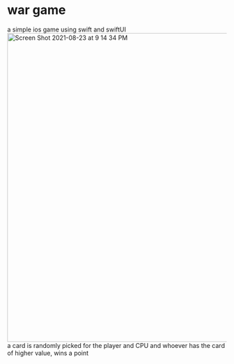 # war game
a simple ios game using swift and swiftUI
<img width="707" alt="Screen Shot 2021-08-23 at 9 14 34 PM" src="https://user-images.githubusercontent.com/84868923/132082446-793af589-38ca-4b5d-a06a-d1239fa932f8.png">
a card is randomly picked for the player and CPU and whoever has the card of higher value, wins a point
